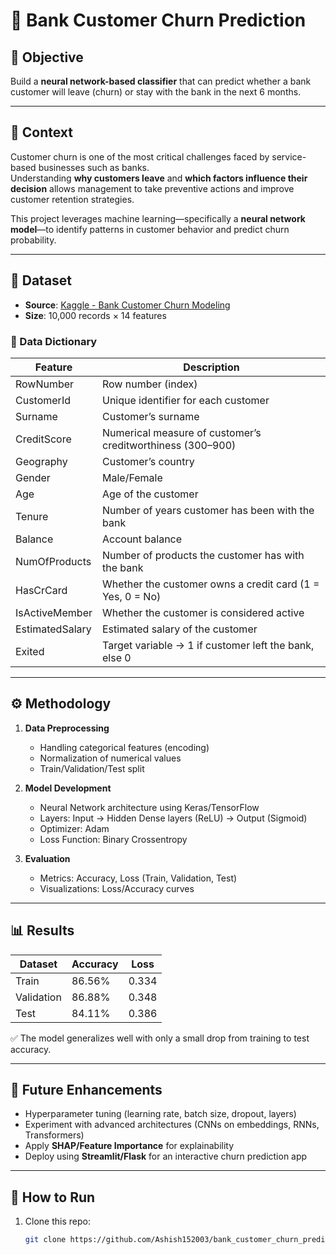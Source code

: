 # 🏦 Bank Customer Churn Prediction

## 📌 Objective
Build a **neural network-based classifier** that can predict whether a bank customer will leave (churn) or stay with the bank in the next 6 months.

---

## 📝 Context
Customer churn is one of the most critical challenges faced by service-based businesses such as banks.  
Understanding **why customers leave** and **which factors influence their decision** allows management to take preventive actions and improve customer retention strategies.  

This project leverages machine learning—specifically a **neural network model**—to identify patterns in customer behavior and predict churn probability.

---

## 📂 Dataset
- **Source**: [Kaggle - Bank Customer Churn Modeling](https://www.kaggle.com/barelydedicated/bank-customer-churn-modeling)  
- **Size**: 10,000 records × 14 features  

### 🔑 Data Dictionary
| Feature          | Description |
|------------------|-------------|
| RowNumber        | Row number (index) |
| CustomerId       | Unique identifier for each customer |
| Surname          | Customer’s surname |
| CreditScore      | Numerical measure of customer’s creditworthiness (300–900) |
| Geography        | Customer’s country |
| Gender           | Male/Female |
| Age              | Age of the customer |
| Tenure           | Number of years customer has been with the bank |
| Balance          | Account balance |
| NumOfProducts    | Number of products the customer has with the bank |
| HasCrCard        | Whether the customer owns a credit card (1 = Yes, 0 = No) |
| IsActiveMember   | Whether the customer is considered active |
| EstimatedSalary  | Estimated salary of the customer |
| Exited           | Target variable → 1 if customer left the bank, else 0 |

---

## ⚙️ Methodology
1. **Data Preprocessing**
   - Handling categorical features (encoding)
   - Normalization of numerical values
   - Train/Validation/Test split  

2. **Model Development**
   - Neural Network architecture using Keras/TensorFlow  
   - Layers: Input → Hidden Dense layers (ReLU) → Output (Sigmoid)  
   - Optimizer: Adam  
   - Loss Function: Binary Crossentropy  

3. **Evaluation**
   - Metrics: Accuracy, Loss (Train, Validation, Test)  
   - Visualizations: Loss/Accuracy curves  

---

## 📊 Results
| Dataset    | Accuracy | Loss   |
|------------|----------|--------|
| Train      | 86.56%   | 0.334  |
| Validation | 86.88%   | 0.348  |
| Test       | 84.11%   | 0.386  |

✅ The model generalizes well with only a small drop from training to test accuracy.  

---

## 🚀 Future Enhancements
- Hyperparameter tuning (learning rate, batch size, dropout, layers)  
- Experiment with advanced architectures (CNNs on embeddings, RNNs, Transformers)  
- Apply **SHAP/Feature Importance** for explainability  
- Deploy using **Streamlit/Flask** for an interactive churn prediction app  

---

## 📌 How to Run
1. Clone this repo:
   ```bash
   git clone https://github.com/Ashish152003/bank_customer_churn_prediction.git
